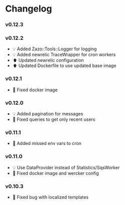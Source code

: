 # Changelog

### v0.12.3

### v0.12.2
- :bulb: Added Zazo::Tools::Logger for logging
- :bulb: Added newrelic TraceWrapper for cron workers
- :arrow_up: Updated newrelic configuration 
- :arrow_up: Updated Dockerfile to use updated base image

### v0.12.1
- :hammer: Fixed docker image

### v0.12.0
- :bulb: Added pagination for messages
- :hammer: Fixed queries to get only recent users

### v0.11.1
- :hammer: Added missed env vars to cron

### v0.11.0
- :bulb: Use DataProvider instead of Statistics/SqsWorker
- :hammer: Fixed docker image and wercker config

### v0.10.3
- :hammer: Fixed bug with localized templates
